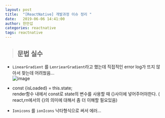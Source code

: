```yaml
---
layout: post
title:  "[ReactNative] 개발과정 이슈 정리 "
date:   2019-06-06 14:41:00
author: 한만섭
categories: reactnative
tags: reactnative 
---
```


> ## 문법 실수 

- `LinearGradient` 를 `LenriearGradient`라고 했는데 직접적인 error log가 뜨지 않아서 찾는데 어려웠음...  
![image](https://user-images.githubusercontent.com/46010705/59009675-8f61b680-8869-11e9-9d14-1fc986c091f7.png)  


- const {isLoaded} = this.state;  
render함수 내에서 const로 state의 변수를 사용할 때 {}사이에 넣어주어야한다. ( react,rn에서의 {}의 의미에 대해서 좀 더 이해할 필요있음)

- `Ionicons` 를 `ionIcons` 낙타형식으로 써서 에러...
